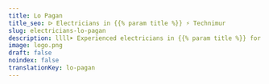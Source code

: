 ```yaml
---
title: Lo Pagan
title_seo: ᐅ Electricians in {{% param title %}} ⚡️ Technimur
slug: electricians-lo-pagan
description: llll➤ Experienced electricians in {{% param title %}} for all your electrical needs. Fast, efficient and reliable service ✅ Contact us!
image: logo.png
draft: false
noindex: false
translationKey: lo-pagan
---
```

